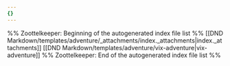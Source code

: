 ```yaml
---
{}
---
```

%% Zoottelkeeper: Beginning of the autogenerated index file list  %%
 [[DND Markdown/templates/adventure/_attachments/index._attachments|index._attachments]]
 [[DND Markdown/templates/adventure/vix-adventure|vix-adventure]]
%% Zoottelkeeper: End of the autogenerated index file list  %%
